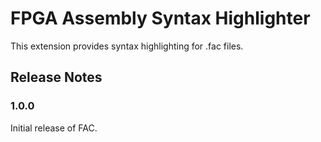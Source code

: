 # FPGA Assembly Syntax Highlighter

This extension provides syntax highlighting for .fac files.

## Release Notes

### 1.0.0

Initial release of FAC.
